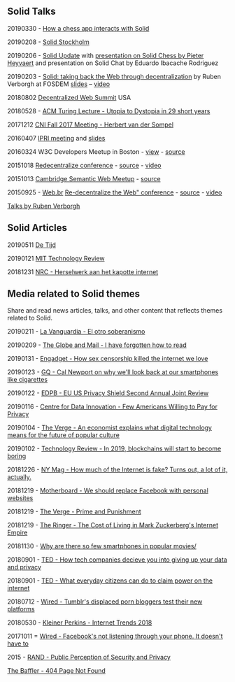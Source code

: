 ## Solid Talks

20190330 - [How a chess app interacts with Solid](https://pieterheyvaert.com/blog/2019/03/30/solid-chess-interaction)

20190208 - [Solid Stockholm](https://docs.google.com/presentation/d/1G34UGSzaGCXdeMgOTWup-54y7JdCoFwMPtlojidIKdc/edit#slide=id.p) 

20190206 - [Solid Update](https://vimeo.com/316638368) with [presentation on Solid Chess by Pieter Heyvaert](https://pieterheyvaert.com/blog/2019/02/10/solid-world-summary/) and presentation on Solid Chat by Eduardo Ibacache Rodriguez

20190203 - [Solid: taking back the Web through decentralization](https://rubenverborgh.github.io/Slides-FOSDEM-2019/) by Ruben Verborgh at FOSDEM [slides](https://rubenverborgh.github.io/Slides-FOSDEM-2019/) – [video](https://video.fosdem.org/2019/Janson/solid_web_decentralization.mp4)

20180802 [Decentralized Web Summit](https://solid.github.io/dweb-summit-2018/) USA

20180528 - [ACM Turing Lecture - Utopia to Dystopia in 29 short years](https://www.w3.org/2018/Talks/0529-timbl-turing/timbl-turing-slides-utopia-to-dystopia.html)

20171212 [CNI Fall 2017 Meeting - Herbert van der Sompel](https://www.slideshare.net/hvdsomp/paul-evan-peters-lecture/)

20160407 [IPRI meeting](https://slides.com/deiu/redecentralize-2015#/) and [slides](https://github.com/solid/talks/blob/master/slides-redecentralize-conf.html)

20160324 W3C Developers Meetup in Boston - [view](https://slides.com/deiu/redecentralize-2015#/) - [source](https://github.com/solid/talks/blob/master/slides-redecentralize-conf.html)

20151018 [Redecentralize conference](https://slides.com/deiu/redecentralize-2015#/) - [source](https://github.com/solid/talks/blob/master/slides-redecentralize-conf.html) - [video](https://www.youtube.com/watch?v=yi4SgNyDJ9w)

20151013 [Cambridge Semantic Web Meetup](http://slides.com/deiu/solid-tech#/) - [source](https://github.com/solid/talks/blob/master/slides-solid-tech.html)

20150925 - [Web.br](http://conferenciaweb.w3c.br/) [Re-decentralize the Web" conference](https://deiu.github.io/2015-web.br-conference#/) - [source](https://github.com/solid/talks/blob/master/slides-re-decentralize.html) - [video](https://www.youtube.com/watch?v=BPZiBDPKiGk)

[Talks by Ruben Verborgh](https://github.com/search?q=%23solid+%23slides)

## Solid Articles

20190511 [De Tijd](https://www.tijd.be/dossiers/nieuwe-inzichten/we-moeten-weer-baas-worden-over-onze-data/10125717.html)

20190121 [MIT Technology Review](http://www.mittrchina.com/news/3453)

20181231 [NRC - Herselwerk aan het kapotte internet](https://www.nrc.nl/nieuws/2018/12/31/herstelwerk-aan-het-kapotte-internet-a3127480)

## Media related to Solid themes 
Share and read news articles, talks, and other content that reflects themes related to Solid. 

20190211 - [La Vanguardia - El otro soberanismo](https://www.lavanguardia.com/cultura/20190210/46324561431/el-otro-soberanismo.html)

20190209 - [The Globe and Mail - I have forgotten how to read](https://www.theglobeandmail.com/opinion/i-have-forgotten-how-toread/article37921379/) 

20190131 - [Engadget - How sex censorship killed the internet we love](https://www.engadget.com/2019/01/31/sex-censorship-killed-internet-fosta-sesta/)

20190123 - [GQ - Cal Newport on why we'll look back at our smartphones like cigarettes](https://www.gq.com/story/cal-newport-digital-minimalism)

20190122 - [EDPB - EU US Privacy Shield Second Annual Joint Review](https://edpb.europa.eu/sites/edpb/files/files/file1/20190122edpb_2ndprivacyshieldreviewreport_final_en.pdf) 

20190116 -  [Centre for Data Innovation - Few Americans Willing to Pay for Privacy](https://www.datainnovation.org/2019/01/survey-few-americans-willing-to-pay-for-privacy/) 

20190104 - [The Verge - An economist explains what digital technology means for the future of popular culture](https://www.theverge.com/2019/1/4/18168457/digital-renaissance-joel-waldfogel-music-books-movies-television-technology-interview) 

20190102 - [Technology Review - In 2019, blockchains will start to become boring](https://www.technologyreview.com/s/612687/in-2019-blockchains-will-start-to-become-boring/)

20181226 - [NY Mag - How much of the Internet is fake? Turns out, a lot of it, actually.](http://nymag.com/intelligencer/2018/12/how-much-of-the-internet-is-fake.html)

20181219 - [Motherboard - We should replace Facebook with personal websites](https://motherboard.vice.com/en_us/article/vbanny/we-should-replace-facebook-with-personal-websites)

20181219 - [The Verge - Prime and Punishment](https://www.theverge.com/2018/12/19/18140799/amazon-marketplace-scams-seller-court-appeal-reinstatement) 

20181219 - [The Ringer - The Cost of Living in Mark Zuckerberg's Internet Empire](https://www.theringer.com/tech/2018/12/19/18148701/mark-zuckerberg-facebook-year-in-review)

20181130 - [Why are there so few smartphones in popular movies/](https://www.youtube.com/watch?v=PCWg6KJgjeI) 

20180901 - [TED - How tech companies decieve you into giving up your data and privacy](https://www.ted.com/talks/finn_myrstad_how_tech_companies_deceive_you_into_giving_up_your_data_and_privacy)

20180901 - [TED - What everyday citizens can do to claim power on the internet](https://www.ted.com/talks/fadi_chehade_what_everyday_citizens_can_do_to_claim_power_on_the_internet)

20180712 - [Wired - Tumblr's displaced porn bloggers test their new platforms](https://www.wired.com/story/tumblr-porn-bloggers-dreamwidth-pillowfort/)

20180530 - [Kleiner Perkins - Internet Trends 2018](https://www.kleinerperkins.com/files/INTERNET_TRENDS_REPORT_2018.pdf)

20171011 = [Wired - Facebook's not listening through your phone. It doesn't have to](https://www.wired.com/story/facebooks-listening-smartphone-microphone/)

2015 - [RAND - Public Perception of Security and Privacy](https://www.rand.org/pubs/research_reports/RR704.html) 

[The Baffler - 404 Page Not Found](https://thebaffler.com/salvos/404-page-not-found-wagner)
